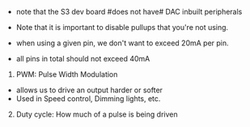 - note that the S3 dev board #does not have# DAC inbuilt peripherals

- Note that it is important to disable pullups that you're not using.  

- when using a given pin, we don't want to exceed 20mA per pin.
- all pins in total should not exceed 40mA




1. PWM: Pulse Width Modulation
- allows us to drive an output harder or softer
- Used in Speed control, Dimming lights, etc.
2. Duty cycle: How much of a pulse is being driven